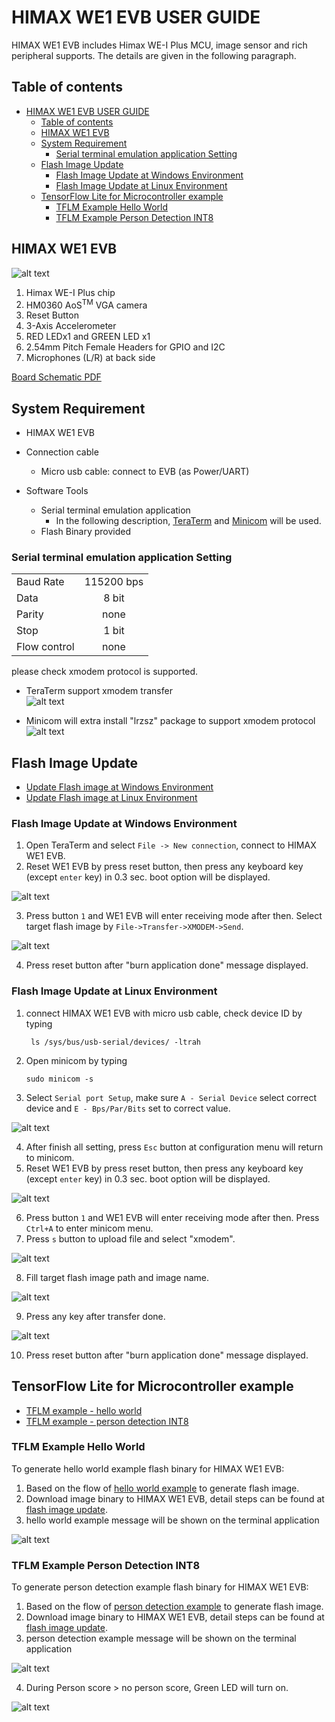 # HIMAX WE1 EVB USER GUIDE

HIMAX WE1 EVB includes Himax WE-I Plus MCU, image sensor and rich peripheral supports. The details are given in the following paragraph.  


## Table of contents

- [HIMAX WE1 EVB USER GUIDE](#himax-we1-evb-user-guide)
  - [Table of contents](#table-of-contents)
  - [HIMAX WE1 EVB](#himax-we1-evb)
  - [System Requirement](#system-requirement)
    - [Serial terminal emulation application Setting](#serial-terminal-emulation-application-setting)
  - [Flash Image Update](#flash-image-update)
    - [Flash Image Update at Windows Environment](#flash-image-update-at-windows-environment)
    - [Flash Image Update at Linux Environment](#flash-image-update-at-linux-environment)
  - [TensorFlow Lite for Microcontroller example](#tensorflow-lite-for-microcontroller-example)
    - [TFLM Example Hello World](#tflm-example-hello-world)
    - [TFLM Example Person Detection INT8](#tflm-example-person-detection-int8)


## HIMAX WE1 EVB

![alt text](images/himax_we1_evb.png)

  1.	Himax WE-I Plus chip
  2.	HM0360 AoS<sup>TM</sup> VGA camera
  3.	Reset Button
  4.	3-Axis Accelerometer
  5.	RED LEDx1 and GREEN LED x1 
  6.	2.54mm Pitch Female Headers for GPIO and I2C
  7.	Microphones (L/R) at back side 

  <a href="docs/HIMAX_WE1_EVB_board_sch.pdf" target="_blank">Board Schematic PDF</a>

## System Requirement
  - HIMAX WE1 EVB
  - Connection cable
    - Micro usb cable: connect to EVB (as Power/UART)

  - Software Tools
    - Serial terminal emulation application
      - In the following description, [TeraTerm](https://ttssh2.osdn.jp/index.html.en) and [Minicom](https://linux.die.net/man/1/minicom) 
        will be used.
    - Flash Binary provided 


### Serial terminal emulation application Setting 

|   |  |
| :------------ |:---------------:|
| Baud Rate  | 115200 bps |
| Data | 8 bit |
| Parity  | none  |
| Stop  | 1 bit  |
| Flow control | none |


  please check xmodem protocol is supported.  
  - TeraTerm support xmodem transfer  
  ![alt text](images/teraterm_xmodem_support.png)

  - Minicom will extra install "lrzsz" package to support xmodem protocol  
  ![alt text](images/minicom_xmodem_support_eng.png)


## Flash Image Update

  - [Update Flash image at Windows Environment](#flash-image-update-at-windows-environment)
  - [Update Flash image at Linux Environment](#flash-image-update-at-linux-environment)

### Flash Image Update at Windows Environment

1. Open TeraTerm and select `File -> New connection`, connect to HIMAX WE1 EVB.
2. Reset WE1 EVB by press reset button, then press any keyboard key (except `enter` key) in 0.3 sec. boot option will be displayed.

![alt text](images/teraterm_boot_menu.png)

3. Press button `1` and WE1 EVB will enter receiving mode after then. Select target flash image by `File->Transfer->XMODEM->Send`.

![alt text](images/teraterm_xmodem_downloading.png)

4. Press reset button after "burn application done" message displayed.

### Flash Image Update at Linux Environment

1. connect HIMAX WE1 EVB with micro usb cable, check device ID by typing  

    ```
     ls /sys/bus/usb-serial/devices/ -ltrah
    ``` 
    
2. Open minicom by typing
    
    ```
    sudo minicom -s
    ```   
  
3. Select `Serial port Setup`, make sure `A - Serial Device` select correct device and `E - Bps/Par/Bits` set to correct value.   

![alt text](images/minicom_serial_port_setup.png)  

4. After finish all setting, press `Esc` button at configuration menu will return to minicom. 
5. Reset WE1 EVB by press reset button, then press any keyboard key (except `enter` key) in 0.3 sec. boot option will be displayed.

![alt text](images/minicom_boot_menu.png)

6. Press button `1` and WE1 EVB will enter receiving mode after then. Press `Ctrl+A` to enter minicom menu.
7. Press `s` button to upload file and select "xmodem".

![alt text](images/minicom_upload_menu.png)

8. Fill target flash image path and image name.

![alt text](images/minicom_upload_file_selection_image.png)

9. Press any key after transfer done.

![alt text](images/minicom_upload_file_done.png)

10. Press reset button after "burn application done" message displayed.

## TensorFlow Lite for Microcontroller example 

  - [TFLM example - hello world](#tflm-example-hello-world)
  - [TFLM example - person detection INT8](#tflm-example-person-detection-int8)


### TFLM Example Hello World

  To generate hello world example flash binary for HIMAX WE1 EVB:
  1. Based on the flow of [hello world example](https://github.com/tensorflow/tensorflow/tree/master/tensorflow/lite/micro/examples/hello_world#hello-world-example) to generate flash image. 
  2. Download image binary to HIMAX WE1 EVB, detail steps can be found at [flash image update](#flash-image-update).
  3. hello world example message will be shown on the terminal application 

![alt text](images/tflm_example_hello_world.png)

### TFLM Example Person Detection INT8

  To generate person detection example flash binary for HIMAX WE1 EVB:
  1. Based on the flow of [person detection example](https://github.com/tensorflow/tensorflow/tree/master/tensorflow/lite/micro/examples/person_detection_experimental#person-detection-example) to generate flash image. 
  2. Download image binary to HIMAX WE1 EVB, detail steps can be found at [flash image update](#flash-image-update).
  3. person detection example message will be shown on the terminal application 

![alt text](images/tflm_example_person_detection_int8.png)

  4. During Person score > no person score, Green LED will turn on.

![alt text](images/tflm_example_person_detection_int8_led.png)


